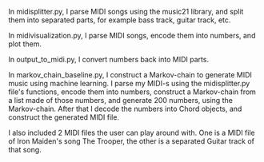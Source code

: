 In midisplitter.py, I parse MIDI songs using the music21 library, and split them into separated parts, for example bass track, guitar track, etc.

In midivisualization.py, I parse MIDI songs, encode them into numbers, and plot them.

In output_to_midi.py, I convert numbers back into MIDI parts.

In markov_chain_baseline.py, I construct a Markov-chain to generate MIDI music using machine learning. I parse my MIDI-s using the midisplitter.py file's functions, encode them into numbers, construct a Markov-chain from a list made of those numbers, and generate 200 numbers, using the Markov-chain. After that I decode the numbers into Chord objects, and construct the generated MIDI file.

I also included 2 MIDI files the user can play around with. One is a MIDI file of Iron Maiden's song The Trooper, the other is a separated Guitar track of that song.
